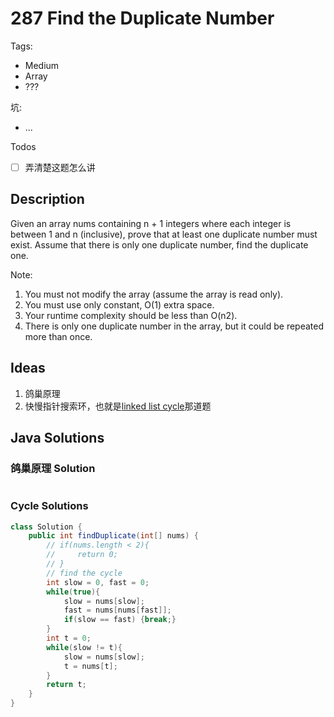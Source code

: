 # 287 Find the Duplicate Number

Tags:

- Medium
- Array
- ???

坑:

- ...

Todos
- [ ] 弄清楚这题怎么讲


## Description

Given an array nums containing n + 1 integers where each integer is between 1 and n (inclusive), prove that at least one duplicate number must exist. Assume that there is only one duplicate number, find the duplicate one.

Note:

1. You must not modify the array (assume the array is read only).
2. You must use only constant, O(1) extra space.
3. Your runtime complexity should be less than O(n2).
4. There is only one duplicate number in the array, but it could be repeated more than once.

## Ideas

1. 鸽巢原理
2. 快慢指针搜索环，也就是[linked list cycle](https://leetcode.com/problems/linked-list-cycle-ii/description/)那道题

## Java Solutions

### 鸽巢原理 Solution



```java

```

### Cycle Solutions

```java
class Solution {
    public int findDuplicate(int[] nums) {
        // if(nums.length < 2){
        //     return 0;
        // }
        // find the cycle
        int slow = 0, fast = 0;
        while(true){
            slow = nums[slow];
            fast = nums[nums[fast]];
            if(slow == fast) {break;}
        }
        int t = 0;
        while(slow != t){
            slow = nums[slow];
            t = nums[t];
        }
        return t;
    }
}
```